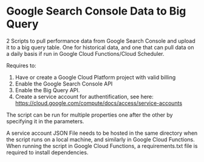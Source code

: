 # Google Search Console Data to Big Query

2 Scripts to pull performance data from Google Search Console and upload it to a big query table. One for historical data, and one that can pull data on a daily basis if run in Google Cloud Functions/Cloud Scheduler.

Requires to:
1. Have or create a Google Cloud Platform project with valid billing
2. Enable the Google Search Console API
3. Enable the Big Query API.
4. Create a service account for authentification, see here: https://cloud.google.com/compute/docs/access/service-accounts

The script can be run for multiple properties one after the other by specifying it in the parameters.

A service account JSON File needs to be hosted in the same directory when the script runs on a local machine, and similarly in Google Cloud Functions. When running the script in Google Cloud Functions, a requirements.txt file is required to install dependencies.

